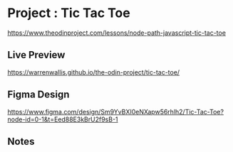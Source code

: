 # Project : Tic Tac Toe

https://www.theodinproject.com/lessons/node-path-javascript-tic-tac-toe

## Live Preview

https://warrenwallis.github.io/the-odin-project/tic-tac-toe/

## Figma Design

https://www.figma.com/design/Sm9YvBXI0eNXapw56rhlh2/Tic-Tac-Toe?node-id=0-1&t=Eed88E3kBrU2f9sB-1

## Notes